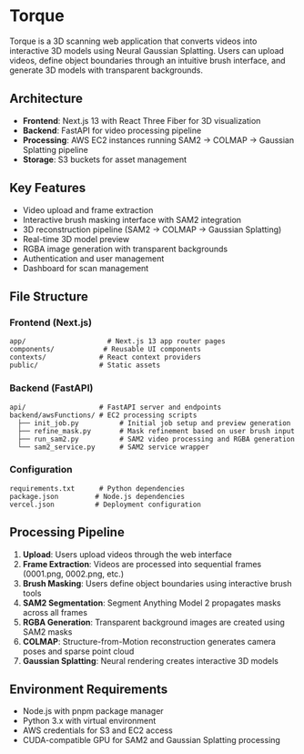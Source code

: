 # Torque

Torque is a 3D scanning web application that converts videos into interactive 3D models using Neural Gaussian Splatting. Users can upload videos, define object boundaries through an intuitive brush interface, and generate 3D models with transparent backgrounds.

## Architecture

- **Frontend**: Next.js 13 with React Three Fiber for 3D visualization
- **Backend**: FastAPI for video processing pipeline
- **Processing**: AWS EC2 instances running SAM2 → COLMAP → Gaussian Splatting pipeline
- **Storage**: S3 buckets for asset management

## Key Features

- Video upload and frame extraction
- Interactive brush masking interface with SAM2 integration
- 3D reconstruction pipeline (SAM2 → COLMAP → Gaussian Splatting)
- Real-time 3D model preview
- RGBA image generation with transparent backgrounds
- Authentication and user management
- Dashboard for scan management

## File Structure

### Frontend (Next.js)
```
app/                    # Next.js 13 app router pages
components/            # Reusable UI components
contexts/             # React context providers
public/               # Static assets
```

### Backend (FastAPI)
```
api/                  # FastAPI server and endpoints
backend/awsFunctions/ # EC2 processing scripts
  ├── init_job.py          # Initial job setup and preview generation
  ├── refine_mask.py       # Mask refinement based on user brush input
  ├── run_sam2.py          # SAM2 video processing and RGBA generation
  └── sam2_service.py      # SAM2 service wrapper
```

### Configuration
```
requirements.txt      # Python dependencies
package.json         # Node.js dependencies
vercel.json          # Deployment configuration
```

## Processing Pipeline

1. **Upload**: Users upload videos through the web interface
2. **Frame Extraction**: Videos are processed into sequential frames (0001.png, 0002.png, etc.)
3. **Brush Masking**: Users define object boundaries using interactive brush tools
4. **SAM2 Segmentation**: Segment Anything Model 2 propagates masks across all frames
5. **RGBA Generation**: Transparent background images are created using SAM2 masks
6. **COLMAP**: Structure-from-Motion reconstruction generates camera poses and sparse point cloud
7. **Gaussian Splatting**: Neural rendering creates interactive 3D models

## Environment Requirements

- Node.js with pnpm package manager
- Python 3.x with virtual environment
- AWS credentials for S3 and EC2 access
- CUDA-compatible GPU for SAM2 and Gaussian Splatting processing
